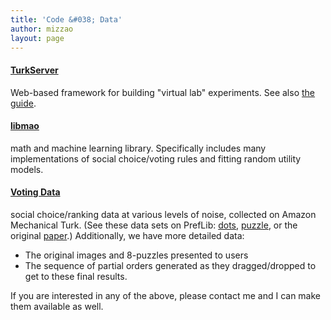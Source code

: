 ```yaml
---
title: 'Code &#038; Data'
author: mizzao
layout: page
---
```


#### <a href="https://github.com/HarvardEconCS/turkserver-meteor" target="_blank">TurkServer</a>

Web-based framework for building "virtual lab" experiments. See also [the 
guide](http://turkserver.readthedocs.io/).

#### <a href="https://github.com/mizzao/libmao/" target="_blank">libmao</a>

math and machine learning library. Specifically includes many implementations of social choice/voting rules and fitting random utility models.

#### [Voting Data](https://dl.dropboxusercontent.com/u/13229094/papers/voting-results.tar.gz)

social choice/ranking data at various levels of noise, collected on Amazon Mechanical Turk. (See these data sets on PrefLib: [dots](http://www.preflib.org/data/election/dots/), 
[puzzle](http://www.preflib.org/data/election/puzzle/), or the original 
[paper](research).) 
Additionally, we have more detailed data:

  * <span style="line-height: 14px;">The original images and 8-puzzles presented to users</span>
  * The sequence of partial orders generated as they dragged/dropped to get to these final results.

If you are interested in any of the above, please contact me and I can make them available as well.
